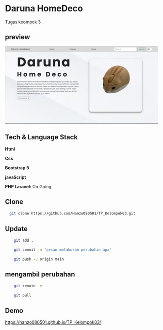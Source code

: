 # Daruna HomeDeco

Tugas keompok 3

## preview

![Logo](/img/ssreadme/Preview.png)

## Tech & Language Stack

**Html**

**Css**

**Bootstrap 5**

**javaScript**

**PHP Laravel:** On Going

## Clone

```bash
  git clone https://github.com/Hanzo080501/TP_Kelompok03.git
```

## Update

```bash
    git add .
```
```bash
    git commit -m "pesan melakukan perubahan apa"
```
```bash
    git push -u origin main
```

## mengambil perubahan

```bash
    git remote -v
```
```bash
    git pull
```

## Demo

https://hanzo080501.github.io/TP_Kelompok03/
